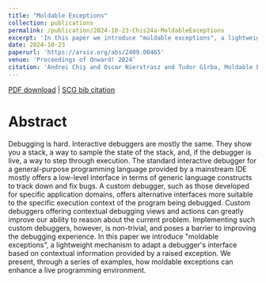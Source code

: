 ```yaml
---
title: "Moldable Exceptions"
collection: publications
permalink: /publication/2024-10-23-Chis24a-MoldableExceptions
excerpt: 'In this paper we introduce "moldable exceptions", a lightweight mechanism to adapt a debugger\'s interface based on contextual information provided by a raised exception.'
date: 2024-10-23
paperurl: 'https://arxiv.org/abs/2409.00465'
venue: 'Proceedings of Onward! 2024'
citation: 'Andrei Chiş and Oscar Nierstrasz and Tudor Gîrba, Moldable Exceptions, Proceedings of Onward! 2024'
---
```


[PDF download](http://scg.unibe.ch/archive/papers/Chis24aMoldableExceptions.pdf)
| [SCG bib citation](https://scg.unibe.ch/scgbib/?query=Chis24a&filter=Year)

# Abstract

Debugging is hard. Interactive debuggers are mostly the same. They
show you a stack, a way to sample the state of the stack, and, if the debugger
is live, a way to step through execution. The standard interactive debugger for a
general-purpose programming language provided by a mainstream IDE mostly offers a
low-level interface in terms of generic language constructs to track down and fix
bugs. A custom debugger, such as those developed for specific application domains,
offers alternative interfaces more suitable to the specific execution context of
the program being debugged. Custom debuggers offering contextual debugging views
and actions can greatly improve our ability to reason about the current problem.
Implementing such custom debuggers, however, is non-trivial, and poses a barrier
to improving the debugging experience. In this paper we introduce "moldable
exceptions", a lightweight mechanism to adapt a debugger's interface based on
contextual information provided by a raised exception. We present, through a
series of examples, how moldable exceptions can enhance a live programming
environment.


